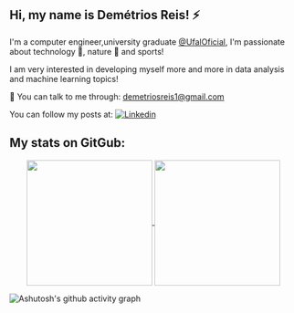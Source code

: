 ## Hi, my name is Demétrios Reis! ⚡ 

I'm a computer engineer,university graduate [@UfalOficial](https://twitter.com/UfalOficial), I'm passionate about technology 🔭, nature 🌱 and sports!

I am very interested in developing myself more and more in data analysis and machine learning topics!

💬 You can talk to me through: demetriosreis1@gmail.com 

You can follow my posts at: [![Linkedin](https://img.shields.io/badge/linkedin-%230077B5.svg?&style=for-the-badge&logo=linkedin&logoColor=white)](https://www.linkedin.com/in/demetrios-reis/)


## My stats on GitGub: 

<p align=center>
    <a href="https://github.com/anuraghazra/github-readme-stats" title="Go to Source">
        <img height=220 align="center" src="https://github-readme-stats.vercel.app/api?username=Reis25&count_private=true&show_icons=true&theme=react">
    </a>
    <a href="https://github.com/anuraghazra&layout=compact/github-readme-stats">
    <img height=220 align="center" src="https://github-readme-stats.vercel.app/api/top-langs/?username=Reis25&bg_color=20232a&title_color=61dafb&icon_color=a960ff&text_color=ffffff" />
  </a>
</p>


![Ashutosh's github activity graph](https://activity-graph.herokuapp.com/graph?username=Reis25&theme=react-dark)
